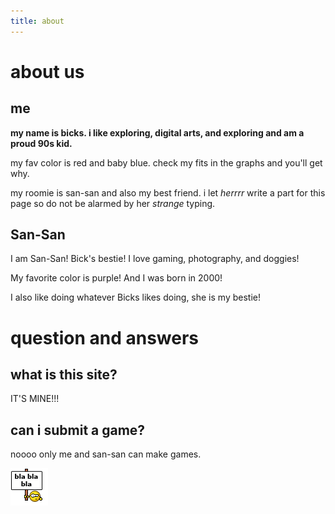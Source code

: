 ```yaml
---
title: about
---
```

# about us
## me
**my name is bicks. i like exploring, digital arts, and exploring and am a proud 90s kid.**

my fav color is red and baby blue. check my fits in the graphs and you'll get why.

my roomie is san-san and also my best friend. i let *herrrr* write a part for this page so do not be alarmed by her *strange* typing.

## San-San
I am San-San! Bick's bestie! I love gaming, photography, and doggies!

My favorite color is purple! And I was born in 2000!

I also like doing whatever Bicks likes doing, she is my bestie!

# question and answers
## what is this site?
IT'S MINE!!!

## can i submit a game?
noooo only me and san-san can make games.

![](assets/images/smileys/blablabla.gif)